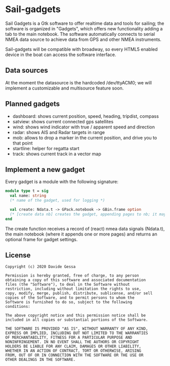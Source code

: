 # Sail-gadgets
Sail Gadgets is a Gtk software to offer realtime data and tools for sailing; the software
is organized in "Gadgets", which offers new functionality adding a tab to the main notebook.
The software automatically connects to serial NMEA data source to achieve data from GPS and
other NMEA instruments.

Sail-gadgets will be compatible with broadway, so every HTML5 enabled device in the boat
can access the software interface.


## Data sources
At the moment the datasource is the hardcoded /dev/ttyACM0; we will implement a customizable and
multisource feature soon.


## Planned gadgets

- dashboard: shows current position, speed, heading, tripdist, compass
- satview: shows current connected gps satellites
- wind: shows wind indicator with true / apparent speed and direction
- radar: shows AIS and Radar targets in range
- mob: allows to drop a marker in the current position, and drive you to that point
- startline: helper for regatta start
- track: shows current track in a vector map


## Implement a new gadget

Every gadget is a module with the following signature:

```ocaml
module type t = sig 
  val name: string
  (* name of the gadget, used for logging *)

  val create: Ndata.t -> GPack.notebook -> GBin.frame option
  (* [create data nb] creates the gadget, appending pages to nb; it maybe returns a settings frame *)
end
```

The create function receives a record of (react) nmea data signals (Ndata.t), the main notebook (where it
appends one or more pages) and returns an optional frame for gadget settings.


## License

```
Copyright (c) 2020 Davide Gessa

Permission is hereby granted, free of charge, to any person
obtaining a copy of this software and associated documentation
files (the "Software"), to deal in the Software without
restriction, including without limitation the rights to use,
copy, modify, merge, publish, distribute, sublicense, and/or sell
copies of the Software, and to permit persons to whom the
Software is furnished to do so, subject to the following
conditions:

The above copyright notice and this permission notice shall be
included in all copies or substantial portions of the Software.

THE SOFTWARE IS PROVIDED "AS IS", WITHOUT WARRANTY OF ANY KIND,
EXPRESS OR IMPLIED, INCLUDING BUT NOT LIMITED TO THE WARRANTIES
OF MERCHANTABILITY, FITNESS FOR A PARTICULAR PURPOSE AND
NONINFRINGEMENT. IN NO EVENT SHALL THE AUTHORS OR COPYRIGHT
HOLDERS BE LIABLE FOR ANY CLAIM, DAMAGES OR OTHER LIABILITY,
WHETHER IN AN ACTION OF CONTRACT, TORT OR OTHERWISE, ARISING
FROM, OUT OF OR IN CONNECTION WITH THE SOFTWARE OR THE USE OR
OTHER DEALINGS IN THE SOFTWARE.
```